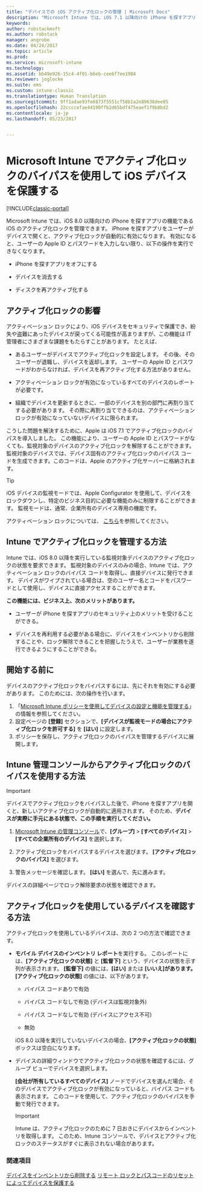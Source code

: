 ```yaml
---
title: "デバイスでの iOS アクティブ化ロックの管理 | Microsoft Docs"
description: "Microsoft Intune では、iOS 7.1 以降向けの iPhone を探すアプリの機能である iOS のアクティブ化ロックを管理できます。"
keywords: 
author: robstackmsft
ms.author: robstack
manager: angrobe
ms.date: 04/24/2017
ms.topic: article
ms.prod: 
ms.service: microsoft-intune
ms.technology: 
ms.assetid: bb49e926-15c4-4f01-b6eb-cee6f7ee1984
ms.reviewer: joglocke
ms.suite: ems
ms.custom: intune-classic
ms.translationtype: Human Translation
ms.sourcegitcommit: 9ff1adae93fe6873f5551cf58b1a2e89638dee85
ms.openlocfilehash: 22ccccefae44190ffb2d65bdf475eaef1f9b8bd2
ms.contentlocale: ja-jp
ms.lasthandoff: 05/23/2017


---
```


# <a name="help-protect-ios-devices-with-activation-lock-bypass-for-microsoft-intune"></a>Microsoft Intune でアクティブ化ロックのバイパスを使用して iOS デバイスを保護する

[!INCLUDE[classic-portal](../includes/classic-portal.md)]

Microsoft Intune では、iOS 8.0 以降向けの iPhone を探すアプリの機能である iOS のアクティブ化ロックを管理できます。 iPhone を探すアプリをユーザーがデバイスで開くと、アクティブ化ロックが自動的に有効になります。 有効になると、ユーザーの Apple ID とパスワードを入力しない限り、以下の操作を実行できなくなります。 

-   iPhone を探すアプリをオフにする

-   デバイスを消去する

-   ディスクを再アクティブ化する

## <a name="how-activation-lock-affects-you"></a>アクティブ化ロックの影響
アクティベーション ロックにより、iOS デバイスをセキュリティで保護でき、紛失や盗難にあったデバイスが戻ってくる可能性が高まりますが、この機能は IT 管理者にさまざまな課題をもたらすことがあります。 たとえば、

-   あるユーザーがデバイスでアクティブ化ロックを設定します。 その後、そのユーザーが退職し、デバイスを返却します。 ユーザーの Apple ID とパスワードがわからなければ、デバイスを再アクティブ化する方法がありません。

-   アクティベーション ロックが有効になっているすべてのデバイスのレポートが必要です。

-   組織でデバイスを更新するときに、一部のデバイスを別の部門に再割り当てする必要があります。 その際に再割り当てできるのは、アクティベーション ロックが有効になっていないデバイスに限られます。

こうした問題を解決するために、Apple は iOS 7.1 でアクティブ化ロックのバイパスを導入しました。 この機能により、ユーザーの Apple ID とパスワードがなくても、監視対象のデバイスのアクティブ化ロックを解除することができます。 監視対象のデバイスでは、デバイス固有のアクティブ化ロックのバイパス コードを生成できます。このコードは、Apple のアクティブ化サーバーに格納されます。

> [!TIP]
> iOS デバイスの監視モードでは、Apple Configurator を使用して、デバイスをロックダウンし、特定のビジネス目的に必要な機能のみに制限することができます。 監視モードは、通常、企業所有のデバイス専用の機能です。

アクティベーション ロックについては、 [こちら](https://support.apple.com/en-us/HT201365)を参照してください。

## <a name="how-intune-helps-you-manage-activation-lock"></a>Intune でアクティブ化ロックを管理する方法
Intune では、iOS 8.0 以降を実行している監視対象デバイスのアクティブ化ロックの状態を要求できます。 監視対象のデバイスのみの場合、Intune では、アクティベーション ロックのバイパス コードを取得し、直接デバイスに発行できます。 デバイスがワイプされている場合は、空のユーザー名とコードをパスワードとして使用し、デバイスに直接アクセスすることができます。

**この機能には、ビジネス上、次のメリットがあります。**

-   ユーザーが iPhone を探すアプリのセキュリティ上のメリットを受けることができる。

-   デバイスを再利用する必要がある場合に、デバイスをインベントリから削除することや、ロック解除できることを把握したうえで、ユーザーが業務を遂行できるようにすることができる。

## <a name="before-you-start"></a>開始する前に

デバイスのアクティブ化ロックをバイパスするには、先にそれを有効にする必要があります。 このためには、次の操作を行います。

1. 「[Microsoft Intune ポリシーを使用してデバイスの設定と機能を管理する](/intune-classic/deploy-use/ios-policy-settings-in-microsoft-intune)」の情報を参照してください。
2. 設定ページの **[登録]** セクションで、**[デバイスが監視モードの場合にアクティブ化ロックを許可する]** を **[はい]** に設定します。
3. ポリシーを保存し、アクティブ化ロックのバイパスを管理するデバイスに展開します。

## <a name="how-to-use-activation-lock-bypass-from-the-intune-admin-console"></a>Intune 管理コンソールからアクティブ化ロックのバイパスを使用する方法
> [!IMPORTANT]
> デバイスでアクティブ化ロックをバイパスした後で、iPhone を探すアプリを開くと、新しいアクティブ化ロックが自動的に適用されます。 そのため、**デバイスが実際に手元にある状態で、この手順を実行してください。**

1.  [Microsoft Intune の管理コンソール](https://manage.microsoft.com)で、**[グループ]** &gt; **[すべてのデバイス]** &gt; **[すべての企業所有のデバイス]** を選択します。

2.  アクティブ化ロックをバイパスするデバイスを選びます。 **[アクティブ化ロックのバイパス]** を選びます。

3.  警告メッセージを確認します。 **[はい]** を選んで、先に進みます。

デバイスの詳細ページでロック解除要求の状態を確認できます。

## <a name="how-to-see-which-devices-are-using-activation-lock"></a>アクティブ化ロックを使用しているデバイスを確認する方法
アクティブ化ロックを使用しているデバイスは、次の 2 つの方法で確認できます。

-   **モバイル デバイスのインベントリ レポート**を実行する。 このレポートには、**[アクティブ化ロックの状態]** と **[監督下]** という、デバイスの状態を示す列が表示されます。 **[監督下]** の値には、**[はい]** または **[いいえ]**があります。**[アクティブ化ロックの状態]** の値には、以下があります。

    -   バイパス コードありで有効

    -   バイパス コードなしで有効 (デバイスは監視対象外)

    -   バイパス コードなしで有効 (デバイスにアクセス不可)

    -   無効

    iOS 8.0 以降を実行していないデバイスの場合、**[アクティブ化ロックの状態]** ボックスは空白になります。

-   デバイスの詳細ウィンドウでアクティブ化ロックの状態を確認するには、グループ ビューでデバイスを選択します。

    **[会社が所有しているすべてのデバイス]** ノードでデバイスを選んだ場合、そのデバイスでアクティブ化ロックが有効になっていると、バイパス コードも表示されます。 このコードを使用して、アクティブ化ロックのバイパスを手動で発行できます。

    > [!IMPORTANT]
    >Intune は、アクティブ化ロックのために 7 日おきにデバイスからインベントリを取得します。 このため、Intune コンソールで、デバイスとアクティブ化ロックのステータスがすぐに表示されない場合があります。


### <a name="see-also"></a>関連項目
[デバイスをインベントリから削除する](retire-devices-from-microsoft-intune-management.md)
[リモート ロックとパスコードのリセットによってデバイスを保護する](use-remote-lock-and-passcode-reset-in-microsoft-intune.md)


